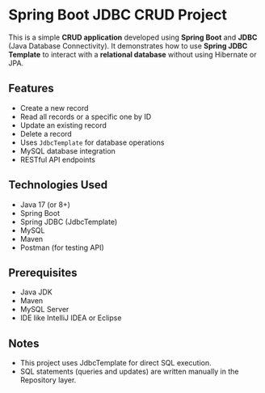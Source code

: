 # Spring Boot JDBC CRUD Project

This is a simple **CRUD application** developed using **Spring Boot** and **JDBC** (Java Database Connectivity). It demonstrates how to use **Spring JDBC Template** to interact with a **relational database** without using Hibernate or JPA.

## Features

- Create a new record
- Read all records or a specific one by ID
- Update an existing record
- Delete a record
- Uses `JdbcTemplate` for database operations
- MySQL database integration
- RESTful API endpoints

## Technologies Used

- Java 17 (or 8+)
- Spring Boot
- Spring JDBC (JdbcTemplate)
- MySQL
- Maven
- Postman (for testing API)

## Prerequisites

- Java JDK
- Maven
- MySQL Server
- IDE like IntelliJ IDEA or Eclipse

## Notes
- This project uses JdbcTemplate for direct SQL execution.
- SQL statements (queries and updates) are written manually in the Repository layer.


